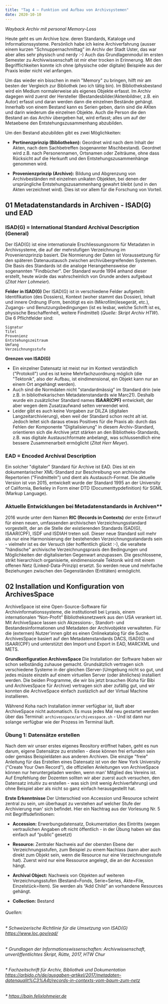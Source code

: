 ```yaml
---
title: "Tag 4 – Funktion und Aufbau von Archivsystemen"
date: 2020-10-10
---
```


*Wayback Archiv mit personal Memory-Loss*

Heute geht es um Archive bzw. deren Standards, Kataloge und Informationssysteme. Persönlich habe ich keine Archiverfahrung (ausser einem kurzen "Schnuppernachmittag" im Archiv der Stadt Uster, das war aber alles sehr physisch und nerdy :-) Auch das Grundlagenmodul im ersten Semester zu 
Archivwissenschaft ist mir eher trocken in Erinnerung. Mit den Begrifflichkeiten konnte ich ohne (physische oder digitale) Beispiele aus der Praxis leider nicht viel anfangen. 

Um das wieder ein bisschen in mein "Memory" zu bringen, hilft mir am besten der Vergleich zur Bibliothek (wo ich tätig bin). Im Bibliotheksbestand wird ein Medium normalerweise als eigenes Objekte erfasst. Im Archiv dagegen wird zuerst der Hersteller (Bestandesbilder/Aktenbildner, z.B. ein Autor) erfasst und daran werden dann die einzelnen Bestände gehängt. Innerhalb von einem Bestand kann es Serien geben, darin sind die AKten und darin wiederum die einzelnen Objekte. Auch die Person die den Bestand an das Archiv übergeben hat, wird erfasst; alles um auf der Metaebene den Entstehungszusammenhang abzubilden.

Um den Bestand abzubilden gibt es zwei Möglichkeiten:
* **Pertinenzprinzip (Bibliotheken):** Geordnet wird nach dem Inhalt der Akten, nach dem Sachbetreffen (sogenannter Mischbestand). Geordnet wird z.B. nach  Personennamen, Ortsnamen oder Zeiträume, ohne dass Rücksicht auf die Herkunft und den Entstehungszusammenhänge genommen wird.

* **Provenienzprinzip (Archive):** Bildung und Abgrenzung von Archivbeständen mit einzelnen unikaten Objekten, bei denen der ursprüngliche Entstehungszusammenhang  gewahrt bleibt (und in den Akten verzeichnet wird). Dies ist vor allem für die Forschung von Vorteil. 


## 01 Metadatenstandards in Archiven - ISAD(G) und EAD

### ISAD(G) = International Standard Archival Description (General)

Der ISAD(G) ist eine internationale Erschliessungsnorm für Metadaten in Archivsysteme, die auf der mehrstufigen Verzeichnung im Provenienzprinzip basiert.
Die Normierung der Daten ist Voraussetzung für den späteren Datenaustausch  zwischen archivübergreifenden Systemen.
Die Basis des Standards ist die analoge Herangehensweise der sogenannten "Findbücher". Der Standard wurde 1994 anhand dieser erstellt, heute würde das wahrscheinlich von Grunde anders aufgebaut (*Zitat Herr Lohmeier*).

**Felder in ISAD(G)**
Der ISAD(G) ist in verschiedene Felder aufgeteilt: Identifikation (des Dossiers), Kontext (woher stammt das Dossier), Inhalt und innere Ordnung (Form, benötigt es ein (Mikrofilm)lesegerät, etc.), Zugangs- und Benutzungsbedingungen (ist es lesbar, welche Schrift ist es, physische Beschaffenheit, weitere Findmittel) (*Quelle: Skript Archiv HTW*). Die 6 Pflichtfelder sind:

    Signatur
    Titel
    Provenienz
    Entstehungszeitraum
    Umfang
    Verzeichnungsstufe

**Grenzen von ISAD(G)**
* Ein einzelner Datensatz ist meist nur im Kontext verständlich ("Protokoll") und es ist keine Mehrfachzuordnung möglich (die "Tektonik", also der Aufbau, ist eindimensional, ein Objekt kann nur an einem Ort angehängt werden). 
* Auch sind die Normdaten nicht "standardmässig" im Standard drin (wie z.B. in bibliothekarischen Metadatenstandards wie Marc21). Deshalb wurde ein zusätzlicher  Standard names **ISAAR(CPF)** entwickelt, der aber wegen dem Zusatzaufwand selten verwendet wird. 
* Leider gibt es auch keine Vorgaben zur DILZA (digitalen Langzeitarchivierung), eben weil der Standard schon recht alt ist. Jedoch leitet sich daraus etwas Positives für die Praxis ab: durch das Fehlen der Komponente "Digitalisierung" in diesem Archiv-Standard, orientieren sich die Archive jetzt stärken an den Bibliotheks-Standards, z.B. was digitale Austauschformate anbelangt, was schlussendlich eine bessere Zusammenarbeit ermöglicht (*Zitat Herr Meyer*). 

### EAD = Encoded Archival Description
Ein  solcher "digitaler" Standard für Archive ist EAD. Dies ist ein dokumentarischer XML-Standard zur Beschreibung von archivische Repertorien ("Findmitteln") und dient als Austausch-Format. Die aktuelle Version ist von 2015, entwickelt wurde der Standard 1995 an der University of California, Berkeley in Form einer DTD (Documenttypdefinition) für SGML (Markup Language).


### Aktuelle Entwicklungen bei Metadatenstandards in Archiven**
2016 wurde unter dem Namen **RIC (Records in Contexts)** der erste Entwurf für einen neuen, umfassenden archivischen Verzeichnungsstandard vorgestellt, der an die Stelle der existierenden Standards ISAD(G), ISAAR(CPF), ISDF und ISDIAH treten soll. Dieser neue Standard soll mehr als nur eine Harmonisierung der bestehenden Verzeichnungsstandards sein - vielmehr ist es der Versuch (der hoffentlich glückt :-), die veraltete "händische" archivische Verzeichnungspraxis den Bedingungen und Möglichkeiten der digitalisierten Gegenwart anzupassen. Die geschlossene, strikt hierarchisch organisierte, eindimensionale Tektonik wird mit einem offenen Netz (Linked-Data-Prinzip) ersetzt. So werden neue und mehrfache Beziehungen zwischen den Gegenständen (Entitäten) ermöglicht.


## 02 Installation und Konfiguration von ArchivesSpace
ArchiveSpace ist eine Open-Source-Software für Archivinformationssysteme, die institutionell bei Lyrasis, einem internationalen “Non-Profit” Bibliotheksnetzwerk aus den USA verankert ist. Mit ArchiveSpace lassen sich Akzessions-, Standort- und Bestandesinformationen und Metadaten der Archivobjekte verwalteten. Für die (externen) Nutzer'innen gibt es einen Onlinekatalog für die Suche. ArchivesSpace basiert auf den Metadatenstandards DACS, ISAD(G) und ISAAR(CPF) und unterstützt den Import und Export in EAD, MARCXML und METS.

**Grundkonfiguration ArchivesSpace**
Die Installation der Software haben wir schon selbständig zuhause gemacht. Grundsätzlich vertragen sich verschiedene Systeme in der gleichen (Server-)Umgebung nicht so gut, und jedes müsste einzeln auf einem virtuellen Server (oder ähnliches) installiert werden. Die beiden Programme, die wir bis jetzt brauchen (Koha für Bibi und ArchivesSpace für Archive) vertragen sich aber zufällig gut, und wir konnten die ArchiveSpace einfach zustäzlich auf der Virtual Machine installieren.

Während Koha nach Installation immer verfügbar ist, läuft aber ArchiveSpace nicht automatisch. Es muss jedes Mal neu gestartet werden über das Terminal: `archivesspace/archivesspace.sh` - Und ist dann nur solange verfügbar wie der Prozess im Terminal läuft. 

### Übung 1: Datensätze erstellen
Nach dem wir unser erstes eigenes Reository eröffnet haben, geht es nun darum, eigene Datensätze zu erstellen - diese können frei erfunden sein oder gemäss Beispieldaten aus anderen Archiven. Die einzige "freie" Anleitung für das Erstellen eines Datensatz ist von der New York University ("Create Your Own Record"), die offiziellen Anleitungen von ArchiveSpace können nur heruntergeladen werden, wenn man' Mitglied des Vereins ist. Auf Empfehlung der Dozenten sollten wir aber zuerst auch versuchen, den Datensatz intuitiv zu erstellen - was sich (mit wenig Archiverfahrung) und ohne Beispiel aber als nicht so ganz einfach herausgestellt hat. 

**Erste Erkenntnisse**
Der Unterschied von Accession und Resource scheint zentral zu sein, um überhaupt zu verstehen auf welcher Stufe der Archivierung man' sich befindet.
Hier ein Nachtrag aus der Vorlesung Nr. 5 mit Begriffsdefinitionen:

* **Accession:** Erwerbungsdatensatz, Dokumentation des Eintritts (wegen vertraulichen Angaben oft nicht öffentlich - in der Übung haben wir das einfach auf “public” gesetzt)

* **Resource:** Zentraler Nachweis auf der obersten Ebene der Verzeichnungsstufen, zum Beispiel zu einem Nachlass (kann aber auch direkt zum Objekt sein, wenn die Resource nur eine Verzeichnungsstufe hat). Zuerst wird nur eine Ressource angelegt, die an der Accession hängt.

* **Archival Object:** Nachweis von Objekten auf weiteren Verzeichnungsstufen (Bestand=Fonds, Serie=Series, Akte=File, Einzelstück=Item). Sie werden als “Add Child” an vorhandene Resources gehängt. 

* **Collection:** Bestand



###### Quellen:
###### * Schweizerische Richtlinie für die Umsetzung von ISAD(G) https://www.loc.gov/ead/
###### * Grundlagen der Informationswissenschaften: Archivwissenschaft, unveröffentlichtes Skript, Rütte, 2017, HTW Chur
###### * Fachzeitschrift für Archiv, Bibliothek und Dokumentation https://arbido.ch/de/ausgaben-artikel/2017/metadaten-datenqualit%C3%A4t/records-in-contexts-vom-baum-zum-netz
###### * https://bain.felixlohmeier.de
